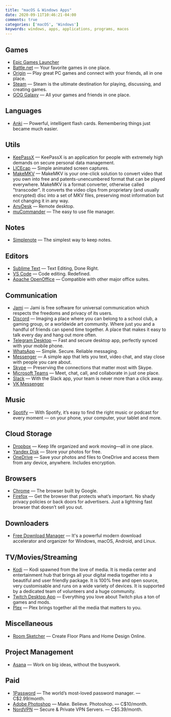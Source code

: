 ```yaml
---
title: "macOS & Windows Apps"
date: 2020-09-11T10:46:21-04:00
comments: true
categories: ['macOS', 'Windows']
keywords: windows, apps, applications, programs, macos
---
```


## Games

* [Epic Games Launcher](https://store.epicgames.com/en-US/)
* [Battle.net](https://www.blizzard.com/en-us/apps/battle.net/desktop) — Your favorite games in one place.
* [Origin](https://www.origin.com/can/en-us/store/download) — Play great PC games and connect with your friends, all in one place.
* [Steam](http://store.steampowered.com/) — Steam is the ultimate destination for playing, discussing, and creating games.
* [GOG Galaxy](https://www.gog.com/galaxy) — All your games and friends in one place.

## Languages

* [Anki](https://apps.ankiweb.net/) — Powerful, intelligent flash cards. Remembering things just became much easier.

## Utils

* [KeePassX](http://www.keepassx.org/) — KeePassX is an application for people with extremely high demands on secure personal data management.
* [LICEcap](https://www.cockos.com/licecap/) — Simple animated screen captures.
* [MakeMKV](http://makemkv.com/) — MakeMKV is your one-click solution to convert video that you own into free and patents-unencumbered format that can be played everywhere. MakeMKV is a format converter, otherwise called "transcoder". It converts the video clips from proprietary (and usually encrypted) disc into a set of MKV files, preserving most information but not changing it in any way.
* [AnyDesk](https://anydesk.com/) — Remote desktop.
* [muCommander](https://www.mucommander.com/) — The easy to use file manager.

## Notes

* [Simplenote](https://simplenote.com/) — The simplest way to keep notes.

## Editors

* [Sublime Text](https://www.sublimetext.com/) — Text Editing, Done Right.
* [VS Code](https://code.visualstudio.com/) — Code editing. Redefined.
* [Apache OpenOffice](https://www.openoffice.org/download/index.html) — Compatible with other major office suites.

## Communication

* [Jami](https://jami.net/) — Jami is free software for universal communication which respects the freedoms and privacy of its users.
* [Discord](https://discord.com/) — Imaging a place where you can belong to a school club, a gaming group, or a worldwide art community. Where just you and a handful of friends can spend time together. A place that makes it easy to talk every day and hang out more often.
* [Telegram Desktop](https://desktop.telegram.org/) — Fast and secure desktop app, perfectly synced with your mobile phone.
* [WhatsApp](https://www.whatsapp.com/) — Simple. Secure.
Reliable messaging.
* [Messenger](https://www.messenger.com/desktop) — A simple app that lets you text, video chat, and stay close with people you care about.
* [Skype](https://www.skype.com/en/) — Preserving the connections that matter most with Skype.
* [Microsoft Teams](https://www.microsoft.com/en-ca/microsoft-365/microsoft-teams/group-chat-software) — Meet, chat, call, and collaborate in just one place.
* [Slack](https://slack.com/) — With the Slack app, your team is never more than a click away.
* [VK Messenger](https://vk.com/landings/desktop_messenger)

## Music

* [Spotify](https://www.spotify.com) — With Spotify, it’s easy to find the right music or podcast for every moment — on your phone, your computer, your tablet and more.

## Cloud Storage

* [Dropbox](https://www.dropbox.com/) — Keep life organized and work moving—all in one place.
* [Yandex Disk](https://disk.yandex.com/) — Store your photos for free.
* [OneDrive](https://www.microsoft.com/en-ca/microsoft-365/onedrive) — Save your photos and files to OneDrive and access them from any device, anywhere. Includes encryption.

## Browsers

* [Chrome](https://www.google.com/intl/en/chrome/browser/) — The browser built by Google.
* [Firefox](http://www.mozilla.org/en-US/firefox/new/) — Get the browser that protects what’s important. No shady privacy policies or back doors for advertisers. Just a lightning fast browser that doesn’t sell you out.

## Downloaders

* [Free Download Manager](http://freedownloadmanager.org) — It's a powerful modern download accelerator and organizer for Windows, macOS, Android, and Linux.

## TV/Movies/Streaming

* [Kodi](https://kodi.tv/) — Kodi spawned from the love of media. It is media center and entertainment hub that brings all your digital media together into a beautiful and user friendly package. It is 100% free and open source, very customisable and runs on a wide variety of devices. It is supported by a dedicated team of volunteers and a huge community.
* [Twitch Desktop App](https://app.twitch.tv/) — Everything you love about Twitch plus a ton of games and mods.
* [Plex](https://www.plex.tv/) — Plex brings together all the media that matters to you.

## Miscellaneous

* [Room Sketcher](https://www.roomsketcher.com/) — Create Floor Plans and Home Design Online.

## Project Management

* [Asana](https://asana.com/) — Work on big ideas, without the busywork.

## Paid

* [1Password](https://1password.com/) — The world’s most-loved password manager. — C$2.99/month.
* [Adobe Photoshop](https://www.adobe.com/ca/products/photoshop.html) — Make. Believe. Photoshop. — C$10/month.
* [NordVPN](https://nordvpn.com) — Secure & Private VPN Servers. — C$5.39/month.
